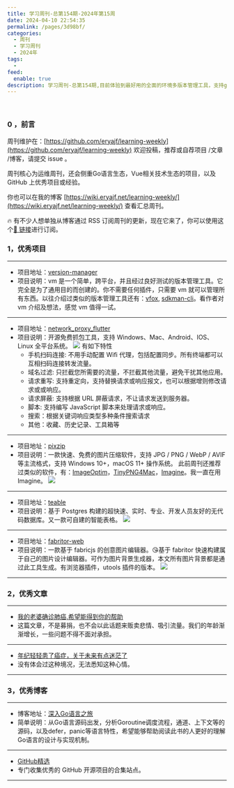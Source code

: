```yaml
---
title: 学习周刊-总第154期-2024年第15周
date: 2024-04-10 22:54:35
permalink: /pages/3d98bf/
categories:
  - 周刊
  - 学习周刊
  - 2024年
tags:
  -
feed:
  enable: true
description: 学习周刊-总第154期,目前体验到最好用的全面的环境多版本管理工具，支持go,node,java,python等
---
```


<br><ArticleTopAd></ArticleTopAd>

### 0 ，前言

周刊维护在：[https://github.com/eryajf/learning-weekly](https://github.com/eryajf/learning-weekly)  欢迎投稿，推荐或自荐项目 /文章 /博客，请提交 issue 。

周刊核心为运维周刊，还会侧重Go语言生态，Vue相关技术生态的项目，以及 GitHub 上优秀项目或经验。

你也可以在我的博客 [https://wiki.eryajf.net/learning-weekly/](https://wiki.eryajf.net/learning-weekly/) 查看汇总周刊。

🔥 有不少人想单独从博客通过 RSS 订阅周刊的更新，现在它来了，你可以使用这个[🔗 链接](https://wiki.eryajf.net/learning-weekly.xml)进行订阅。

### 1，优秀项目

---
- 项目地址：[version-manager](https://github.com/gvcgo/version-manager)
- 项目说明：vm 是一个简单，跨平台，并且经过良好测试的版本管理工具。它完全是为了通用目的而创建的。你不需要任何插件，只需要 vm 就可以管理所有东西。以往介绍过类似的版本管理工具还有：[vfox](https://github.com/version-fox/vfox), [sdkman-cli](https://github.com/sdkman/sdkman-cli)。看作者对 vm 介绍及想法，感觉 vm 值得一试。
---
- 项目地址：[network_proxy_flutter](https://github.com/wanghongenpin/network_proxy_flutter)
- 项目说明：开源免费抓包工具，支持 Windows、Mac、Android、IOS、Linux 全平台系统。
  ![](https://t.eryajf.net/imgs/2024/03/1711251332166.png)
  有如下特性
	- 手机扫码连接: 不用手动配置 Wifi 代理，包括配置同步。所有终端都可以互相扫码连接转发流量。
	- 域名过滤: 只拦截您所需要的流量，不拦截其他流量，避免干扰其他应用。
	- 请求重写: 支持重定向，支持替换请求或响应报文，也可以根据增则修改请求或或响应。
	- 请求屏蔽: 支持根据 URL 屏蔽请求，不让请求发送到服务器。
	- 脚本: 支持编写 JavaScript 脚本来处理请求或响应。
	- 搜索：根据关键词响应类型多种条件搜索请求
	- 其他：收藏、历史记录、工具箱等
---
- 项目地址：[pixzip](https://github.com/richhost/pixzip)
- 项目说明：一款快速、免费的图片压缩软件，支持 JPG / PNG / WebP / AVIF 等主流格式，支持 Windows 10+，macOS 11+ 操作系统。
  此前周刊还推荐过类似的软件，有：[ImageOptim](https://github.com/ImageOptim/ImageOptim)，[TinyPNG4Mac](https://github.com/kyleduo/TinyPNG4Mac)，[Imagine](https://github.com/meowtec/Imagine)。我一直在用 Imagine。
  ![](https://t.eryajf.net/imgs/2024/03/1711252241724.jpg)
---
- 项目地址：[teable](https://github.com/teableio/teable)
- 项目说明：基于 Postgres 构建的超快速、实时、专业、开发人员友好的无代码数据库。又一款可自建的智能表格。
  ![](https://t.eryajf.net/imgs/2024/03/1711268214994.png)
---
- 项目地址：[fabritor-web](https://github.com/sleepy-zone/fabritor-web)
- 项目说明：一款基于 fabricjs 的创意图片编辑器。😘基于 fabritor 快速构建属于自己的图片设计编辑器。可作为图片背景生成器，本文所有图片背景都是通过此工具生成。有浏览器插件，utools 插件的版本。
  ![](https://t.eryajf.net/imgs/2024/03/1711269714022.png)
---
### 2，优秀文章

---
- [我的老婆确诊肺癌,希望能得到你的帮助](https://luolei.org/fighting-cancer)
- 这篇文章，不是募捐，也不会以此话题来贩卖悲情、吸引流量。我们的年龄渐渐增长，一些问题不得不面对承担。
---
- [年纪轻轻患了癌症，关于未来有点迷茫了](https://v2ex.com/t/1024660#reply361)
- 没有体会过这种境况，无法悉知这种心情。
---
### 3，优秀博客

---
- 博客地址：[深入Go语言之旅](https://go.cyub.vip/)
- 简单说明：从Go语言源码出发，分析Goroutine调度流程，通道、上下文等的源码，以及defer，panic等语言特性，希望能够帮助阅读此书的人更好的理解Go语言的设计与实现机制。
---
- [GitHub精选](https://zhupeng.github.io/)
- 专门收集优秀的 GitHub 开源项目的合集站点。
---


<br><ArticleTopAd></ArticleTopAd>
